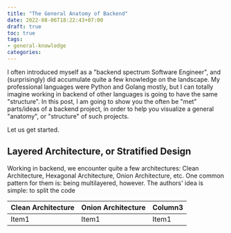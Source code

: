 ```yaml
---
title: "The General Anatomy of Backend"
date: 2022-08-06T18:22:43+07:00
draft: true
toc: true
tags:
- general-knowledge
categories:
---
```


I often introduced myself as a "backend spectrum Software Engineer", and
(surprisingly) did accumulate quite a few knowledge on the landscape. My
professional languages were Python and Golang mostly, but I can totally imagine
working in backend of other languages is going to have the same "structure". In
this post, I am going to show you the often be "met" parts/ideas of a backend
project, in order to help you visualize a general "anatomy", or "structure" of
such projects.

Let us get started.

## Layered Architecture, or Stratified Design

Working in backend, we encounter quite a few architectures: Clean Architecture,
Hexagonal Architecture, Onion Architecture, etc. One common pattern for them is:
being multilayered, however. The authors' idea is simple: to split the code 

| Clean Architecture | Onion Architecture | Column3 |
|--------------------|--------------------|---------|
| Item1              | Item1              | Item1   |


